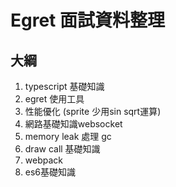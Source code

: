 # Egret 面試資料整理

## 大綱
1. typescript 基礎知識
2. egret 使用工具
3. 性能優化 (sprite 少用sin sqrt運算)
4. 網路基礎知識websocket
5. memory leak 處理 gc
6. draw call 基礎知識
7. webpack
8. es6基礎知識 